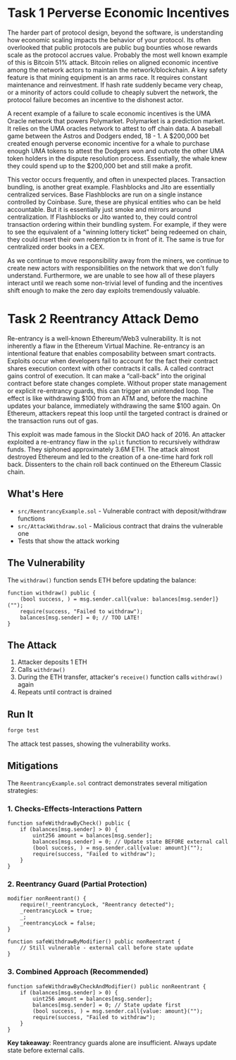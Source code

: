 # Task 1 Perverse Economic Incentives

The harder part of protocol design, beyond the software, is understanding how economic scaling impacts the behavior of your protocol. Its often overlooked that public protocols are public bug bounties whose rewards scale as the protocol accrues value. Probably the most well known example of this is Bitcoin 51% attack. Bitcoin relies on aligned economic incentive among the network actors to maintain the network/blockchain. A key safety feature is that mining equipment is an arms race. It requires constant maintenance and reinvestment. If hash rate suddenly became very cheap, or a minority of actors could collude to cheaply subvert the network, the protocol failure becomes an incentive to the dishonest actor.

A recent example of a failure to scale economic incentives is the UMA Oracle network that powers Polymarket. Polymarket is a prediction market. It relies on the UMA oracles network to attest to off chain data. A baseball game between the Astros and Dodgers ended, 18 - 1. A $200,000 bet created enough perverse economic incentive for a whale to purchase enough UMA tokens to attest the Dodgers won and outvote the other UMA token holders in the dispute resolution process. Essentially, the whale knew they could spend up to the $200,000 bet and still make a profit.

This vector occurs frequently, and often in unexpected places. Transaction bundling, is another great example. Flashblocks and Jito are essentially centralized services. Base Flashblocks are run on a single instance controlled by Coinbase. Sure, these are physical entities who can be held accountable. But it is essentially just smoke and mirrors around centralization. If Flashblocks or Jito wanted to, they could control transaction ordering within their bundling system. For example, if they were to see the equivalent of a "winning lottery ticket" being redeemed on chain, they could insert their own redemption tx in front of it. The same is true for centralized order books in a CEX.

As we continue to move responsibility away from the miners, we continue to create new actors with responsibilities on the network that we don't fully understand. Furthermore, we are unable to see how all of these players interact until we reach some non-trivial level of funding and the incentives shift enough to make the zero day exploits tremendously valuable.

# Task 2 Reentrancy Attack Demo

Re-entrancy is a well-known Ethereum/Web3 vulnerability. It is not inherently a flaw in the Ethereum Virtual Machine. Re-entrancy is an intentional feature that enables composability between smart contracts. Exploits occur when developers fail to account for the fact their contract shares execution context with other contracts it calls. A called contract gains control of execution. It can make a “call-back” into the original contract before state changes complete. Without proper state management or explicit re-entrancy guards, this can trigger an unintended loop. The effect is like withdrawing $100 from an ATM and, before the machine updates your balance, immediately withdrawing the same $100 again. On Ethereum, attackers repeat this loop until the targeted contract is drained or the transaction runs out of gas.

This exploit was made famous in the Slockit DAO hack of 2016. An attacker exploited a re-entrancy flaw in the `split` function to recursively withdraw funds. They siphoned approximately 3.6M ETH. The attack almost destroyed Ethereum and led to the creation of a one-time hard fork roll back. Dissenters to the chain roll back continued on the Ethereum Classic chain.

## What's Here

- `src/ReentrancyExample.sol` - Vulnerable contract with deposit/withdraw functions
- `src/AttackWithdraw.sol` - Malicious contract that drains the vulnerable one
- Tests that show the attack working

## The Vulnerability

The `withdraw()` function sends ETH before updating the balance:

```solidity
function withdraw() public {
    (bool success, ) = msg.sender.call{value: balances[msg.sender]}("");
    require(success, "Failed to withdraw");
    balances[msg.sender] = 0; // TOO LATE!
}
```

## The Attack

1. Attacker deposits 1 ETH
2. Calls `withdraw()`
3. During the ETH transfer, attacker's `receive()` function calls `withdraw()` again
4. Repeats until contract is drained

## Run It

```bash
forge test
```

The attack test passes, showing the vulnerability works.

## Mitigations

The `ReentrancyExample.sol` contract demonstrates several mitigation strategies:

### 1. Checks-Effects-Interactions Pattern

```solidity
function safeWithdrawByCheck() public {
    if (balances[msg.sender] > 0) {
        uint256 amount = balances[msg.sender];
        balances[msg.sender] = 0; // Update state BEFORE external call
        (bool success, ) = msg.sender.call{value: amount}("");
        require(success, "Failed to withdraw");
    }
}
```

### 2. Reentrancy Guard (Partial Protection)

```solidity
modifier nonReentrant() {
    require(!_reentrancyLock, "Reentrancy detected");
    _reentrancyLock = true;
    _;
    _reentrancyLock = false;
}

function safeWithdrawByModifier() public nonReentrant {
    // Still vulnerable - external call before state update
}
```

### 3. Combined Approach (Recommended)

```solidity
function safeWithdrawByCheckAndModifier() public nonReentrant {
    if (balances[msg.sender] > 0) {
        uint256 amount = balances[msg.sender];
        balances[msg.sender] = 0; // State update first
        (bool success, ) = msg.sender.call{value: amount}("");
        require(success, "Failed to withdraw");
    }
}
```

**Key takeaway**: Reentrancy guards alone are insufficient. Always update state before external calls.
